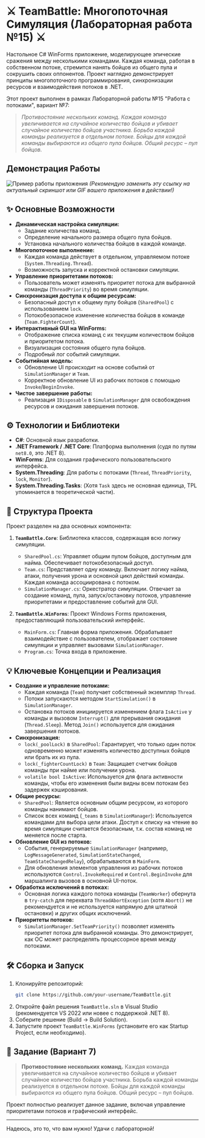 # ⚔️ TeamBattle: Многопоточная Симуляция (Лабораторная работа №15) ⚔️

Настольное C# WinForms приложение, моделирующее эпические сражения между несколькими командами. Каждая команда, работая в собственном потоке, стремится нанять бойцов из общего пула и сокрушить своих оппонентов. Проект наглядно демонстрирует принципы многопоточного программирования, синхронизации ресурсов и взаимодействия потоков в .NET.

Этот проект выполнен в рамках Лабораторной работы №15 "Работа с потоками", вариант №7:
> *Противостояние нескольких команд. Каждая команда увеличивается на случайное количество бойцов и убивает случайное количество бойцов участника. Борьба каждой команды реализуется в отдельном потоке. Бойцы для каждой команды выбираются из общего пула бойцов. Общий ресурс – пул бойцов.*

## Демонстрация Работы

![Пример работы приложения](https://i.imgur.com/your-app-screenshot.gif)
*(Рекомендую заменить эту ссылку на актуальный скриншот или GIF вашего приложения в действии!)*

## ✨ Основные Возможности

*   **Динамическая настройка симуляции:**
    *   Задание количества команд.
    *   Определение начального размера общего пула бойцов.
    *   Установка начального количества бойцов в каждой команде.
*   **Многопоточное выполнение:**
    *   Каждая команда действует в отдельном, управляемом потоке (`System.Threading.Thread`).
    *   Возможность запуска и корректной остановки симуляции.
*   **Управление приоритетами потоков:**
    *   Пользователь может изменять приоритет потока для выбранной команды (`ThreadPriority`) во время симуляции.
*   **Синхронизация доступа к общим ресурсам:**
    *   Безопасный доступ к общему пулу бойцов (`SharedPool`) с использованием `lock`.
    *   Потокобезопасное изменение количества бойцов в команде (`Team.FighterCount`).
*   **Интерактивный GUI на WinForms:**
    *   Отображение списка команд с их текущим количеством бойцов и приоритетом потока.
    *   Визуализация состояния общего пула бойцов.
    *   Подробный лог событий симуляции.
*   **Событийная модель:**
    *   Обновление UI происходит на основе событий от `SimulationManager` и `Team`.
    *   Корректное обновление UI из рабочих потоков с помощью `Invoke`/`BeginInvoke`.
*   **Чистое завершение работы:**
    *   Реализация `IDisposable` в `SimulationManager` для освобождения ресурсов и ожидания завершения потоков.

## ⚙️ Технологии и Библиотеки

*   **C#**: Основной язык разработки.
*   **.NET Framework / .NET Core**: Платформа выполнения (судя по путям `net8.0`, это .NET 8).
*   **WinForms**: Для создания графического пользовательского интерфейса.
*   **System.Threading**: Для работы с потоками (`Thread`, `ThreadPriority`, `lock`, `Monitor`).
*   **System.Threading.Tasks**: (Хотя `Task` здесь не основная единица, TPL упоминается в теоретической части).

## 🚀 Структура Проекта

Проект разделен на два основных компонента:

1.  **`TeamBattle.Core`**: Библиотека классов, содержащая всю логику симуляции.
    *   `SharedPool.cs`: Управляет общим пулом бойцов, доступным для найма. Обеспечивает потокобезопасный доступ.
    *   `Team.cs`: Представляет одну команду. Включает логику найма, атаки, получения урона и основной цикл действий команды. Каждая команда ассоциирована с потоком.
    *   `SimulationManager.cs`: Оркестратор симуляции. Отвечает за создание команд, пула, запуск/остановку потоков, управление приоритетами и предоставление событий для GUI.

2.  **`TeamBattle.WinForms`**: Проект Windows Forms приложения, предоставляющий пользовательский интерфейс.
    *   `MainForm.cs`: Главная форма приложения. Обрабатывает взаимодействие с пользователем, отображает состояние симуляции и управляет вызовами `SimulationManager`.
    *   `Program.cs`: Точка входа в приложение.

## 💡 Ключевые Концепции и Реализация

*   **Создание и управление потоками:**
    *   Каждая команда (`Team`) получает собственный экземпляр `Thread`.
    *   Потоки запускаются методом `StartSimulation()` в `SimulationManager`.
    *   Остановка потоков инициируется изменением флага `IsActive` у команды и вызовом `Interrupt()` для прерывания ожидания (`Thread.Sleep`). Метод `Join()` используется для ожидания завершения потоков.
*   **Синхронизация:**
    *   `lock(_poolLock)` в `SharedPool`: Гарантирует, что только один поток одновременно может изменять количество доступных бойцов или брать их из пула.
    *   `lock(_fighterCountLock)` в `Team`: Защищает счетчик бойцов команды при найме или получении урона.
    *   `volatile bool IsActive`: Используется для флага активности команды, чтобы его изменения были видны всем потокам без задержек кэширования.
*   **Общие ресурсы:**
    *   `SharedPool`: Является основным общим ресурсом, из которого команды нанимают бойцов.
    *   Список всех команд (`_teams` в `SimulationManager`): Используется командами для выбора цели атаки. Доступ к списку на чтение во время симуляции считается безопасным, т.к. состав команд не меняется после старта.
*   **Обновление GUI из потоков:**
    *   События, генерируемые `SimulationManager` (например, `LogMessageGenerated`, `SimulationStateChanged`, `TeamStateChangedRelay`), обрабатываются в `MainForm`.
    *   Для обновления элементов управления из рабочих потоков используются `Control.InvokeRequired` и `Control.BeginInvoke` для маршалинга вызовов в основной UI-поток.
*   **Обработка исключений в потоках:**
    *   Основная логика каждого потока команды (`TeamWorker`) обернута в `try-catch` для перехвата `ThreadAbortException` (хотя `Abort()` не рекомендуется и не используется напрямую для штатной остановки) и других общих исключений.
*   **Приоритеты потоков:**
    *   `SimulationManager.SetTeamPriority()` позволяет изменять приоритет потока для выбранной команды. Это демонстрирует, как ОС может распределять процессорное время между потоками.

## 🛠️ Сборка и Запуск

1.  Клонируйте репозиторий:
    ```bash
    git clone https://github.com/your-username/TeamBattle.git
    ```
2.  Откройте файл решения `TeamBattle.sln` в Visual Studio (рекомендуется VS 2022 или новее с поддержкой .NET 8).
3.  Соберите решение (Build -> Build Solution).
4.  Запустите проект `TeamBattle.WinForms` (установите его как Startup Project, если необходимо).

## 📄 Задание (Вариант 7)

> **Противостояние нескольких команд.** Каждая команда увеличивается на случайное количество бойцов и убивает случайное количество бойцов участника. Борьба каждой команды реализуется в отдельном потоке. Бойцы для каждой команды выбираются из общего пула бойцов. Общий ресурс – пул бойцов.

Проект полностью реализует данное задание, включая управление приоритетами потоков и графический интерфейс.

---

Надеюсь, это то, что вам нужно! Удачи с лабораторной!
